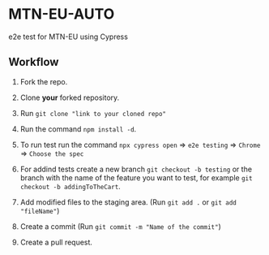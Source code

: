 # MTN-EU-AUTO
e2e test for MTN-EU using Cypress


## Workflow

1. Fork the repo.
1. Clone **your** forked repository.
1. Run `git clone "link to your cloned repo"`
1. Run the command `npm install -d`.
1. To run test run the command `npx cypress open` => `e2e testing` => `Chrome` => `Choose the spec`




1. For addind tests create a new branch `git checkout -b testing` or the branch with the name of the feature you want to test, for example `git checkout -b addingToTheCart`.
1. Add modified files to the staging area. (Run `git add .` or `git add "fileName"`)
1. Create a commit (Run `git commit -m "Name of the commit"`)
1. Create a pull request.